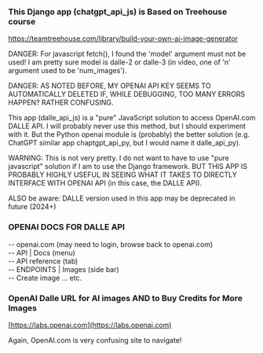 ### This Django app (chatgpt_api_js) is Based on Treehouse course

[https://teamtreehouse.com/library/build-your-own-ai-image-generator
](https://teamtreehouse.com/library/build-your-own-ai-image-generator)

DANGER: For javascript fetch(), I found the 'model' argument must not be used!
I am pretty sure model is dalle-2 or dalle-3 (in video, one of 'n' argument used to be 'num_images').

DANGER: AS NOTED BEFORE, MY OPENAI API KEY SEEMS TO AUTOMATICALLY DELETED IF, WHILE
DEBUGGING, TOO MANY ERRORS HAPPEN? RATHER CONFUSING.

This app (dalle_api_js) is a "pure" JavaScript solution to access OpenAI.com DALLE API.
I will probably never use this method, but I should experiment with it.
But the Python openai module is (probably) the better solution (e.g. ChatGPT similar app
chaptgpt_api_py, but I would name it dalle_api_py).

WARNING: This is not very pretty. I do not want to have to use "pure javascript" solution
if I am to use the Django framework. BUT THIS APP IS PROBABLY HIGHLY USEFUL IN SEEING WHAT
IT TAKES TO DIRECTLY INTERFACE WITH OPENAI API (in this case, the DALLE API).

ALSO be aware: DALLE version used in this app may be deprecated in future (2024+)

### OPENAI DOCS FOR DALLE API
 
-- openai.com (may need to login, browse back to openai.com)  
-- API | Docs (menu)  
-- API reference (tab)  
-- ENDPOINTS | Images (side bar)  
-- Create image ... etc.  

### OpenAI Dalle URL for AI images AND to Buy Credits for More Images

[https://labs.openai.com](https://labs.openai.com)

Again, OpenAI.com is very confusing site to navigate!
